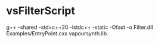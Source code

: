 # vsFilterScript
g++ -shared -std=c++20 -lstdc++ -static -Ofast -o Filter.dll Examples/EntryPoint.cxx vapoursynth.lib
